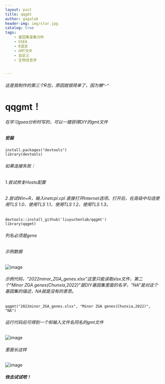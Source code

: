 ```yaml
---
layout: post
title: qqgmt
author: gagalab
header-img: img/star.jpg
catalog: true
tags:
    - 基因集富集分析
    - GSEA
    - R语言
    - GMT文件
    - 自定义
    - 生物信息学
    

---
```

###### 这是我制作的第三个R包，原因就很简单了，因为懒^-^

# qqgmt！ 
###### 在学习gsea分析时写的，可以一键获得DIY的gmt文件
##### 安装

```
install.packages("devtools")
library(devtools)
```

###### 如果连接失败：  
###### 1.尝试修复Hosts配置  
###### 2.尝试Win+R，输入inetcpl.cpl 直接打开Internet选项。打开后，在高级中勾选使用TLS 1.0、使用TLS 1.1、使用TLS 1.2、使用TLS 1.3。

```
devtools::install_github('liuyuchenlab/qqgmt')  
library(qqgmt)  
```
###### 列名必须是gene 
###### 示例数据
![image](https://github.com/user-attachments/assets/d1f816ec-45c3-43fc-a397-b9e7584f36b8)

###### 示例代码，"2022minor_ZGA_genes.xlsx"这里只能读取xlsx文件，第二个"Minor ZGA genes(Chunxia,2022)"是DIY基因集里面的名字，"NA"是对这个基因集的描述，NA就是没有的意思。
```
qqgmt("2022minor_ZGA_genes.xlsx", "Minor ZGA genes(Chunxia,2022)", "NA")
```
###### 运行代码后可得到一个和输入文件名同名的gmt文件
![image](https://github.com/user-attachments/assets/e2f981d4-1541-44de-a0ab-8ee768b524e7)
###### 里面长这样
![image](https://github.com/user-attachments/assets/c152fb29-aa13-43cb-870d-48e848bbe8cf)
##### 快去试试吧！

